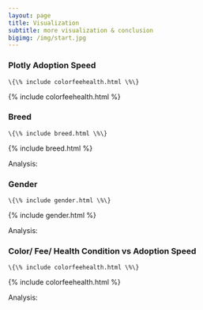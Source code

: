 ```yaml
---
layout: page
title: Visualization
subtitle: more visualization & conclusion
bigimg: /img/start.jpg
---
```


### Plotly Adoption Speed
```
\{\% include colorfeehealth.html \%\}
```
{% include colorfeehealth.html %}


### Breed
```
\{\% include breed.html \%\}
```
{% include breed.html %}

Analysis:


### Gender
```
\{\% include gender.html \%\}
```
{% include gender.html %}

Analysis:


### Color/ Fee/ Health Condition vs Adoption Speed
```
\{\% include colorfeehealth.html \%\}
```
{% include colorfeehealth.html %}

Analysis:

